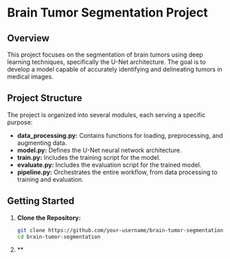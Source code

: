 # Brain Tumor Segmentation Project

## Overview
This project focuses on the segmentation of brain tumors using deep learning techniques, specifically the U-Net architecture. The goal is to develop a model capable of accurately identifying and delineating tumors in medical images.

## Project Structure
The project is organized into several modules, each serving a specific purpose:

- **data_processing.py:** Contains functions for loading, preprocessing, and augmenting data.
- **model.py:** Defines the U-Net neural network architecture.
- **train.py:** Includes the training script for the model.
- **evaluate.py:** Includes the evaluation script for the trained model.
- **pipeline.py:** Orchestrates the entire workflow, from data processing to training and evaluation.

## Getting Started
1. **Clone the Repository:**
   ```bash
   git clone https://github.com/your-username/brain-tumor-segmentation.git
   cd brain-tumor-segmentation
   ```
2. ** 
